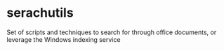 # serachutils
Set of scripts and techniques to search for through office documents, or leverage the Windows indexing service
